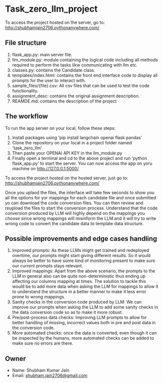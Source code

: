 # Task_zero_llm_project

To access the project hosted on the server, go to: http://shubhamjain2706.pythonanywhere.com/

## File structure

1. flask_app.py: main server file.
2. llm_module.py: module containing the logical code including all methods required to perform the tasks likw communicating with llm etc.
3. classes.py: contains the Candidate class.
4. templates/index.html: contains the front end interface code to display all prompts for the user to interact with.
5. sample_files/{file}.csv: All csv files that can be used to test the code functionality.
6. assignment_desc: contains the original assignment description.
7. REAMDE.md: contains the description of the project

## The workflow

To run the app server on your local, follow these steps:

1. Install packages using 'pip install langchain openai flask pandas'
2. Clone the repository on your local in a project folder named 'task_zero_llm'
3. Then paste your OPENAI API KEY in the llm_module.py
4. Finally open a terminal and cd to the above project and run 'python flask_app.py' to start the server. You can now access the app on yoru machine on http://127.0.0.1:5000/

To access the project hosted on the hosted server, just go to: http://shubhamjain2706.pythonanywhere.com/

Once you uplaod the files, the interface will take few seconds to show you all the options for yor mappings for each candidate file and once submitted yo can download the code conversion files.
You can then review and reupload the files to start the conversion process. Understand that the code conversion produced by LLM will highly depend on the mappings you choose since wrong mappings
will misinform the LLM and it will try to write wrong code to convert the candidate data to template data structure.

## Possible improvements and edge cases handling

1. Improved prompts: As these LLMs might get trained and redeployed overtime, our prompts might start giving different results. So it would always be better to have some kind of monitoring present to make sure our current prompts stays relevant.
2. Improved mappings: Apart from the above scenario, the prompts to the LLM in general also can be quite non-deterministic thus ending up affecting our columns mapping at times. The solution to tackle this would be to add more data when asking the LLM for mappings to allow it to understand the structure in a better manner to make it less error prone to wrong mappings.
3. Sanity checks in the conversion code produced by LLM: We can improve our prompts when asking the LLM to add some sanity checks in the data conversion code so as to make it more robust.
4. Pre/post-process data checks: Improving LLM prompts to allow for better handling of missing, incorrect values both in pre and post data in the conversion code.
5. More automated checks: once the data is converted, even though it can be inspected by the humans, more automated checks can be added to make sure no errors are there.

## Owner

- Name: Shubham Kumar Jain
- Email: shubham.jain2706@gmail.com
